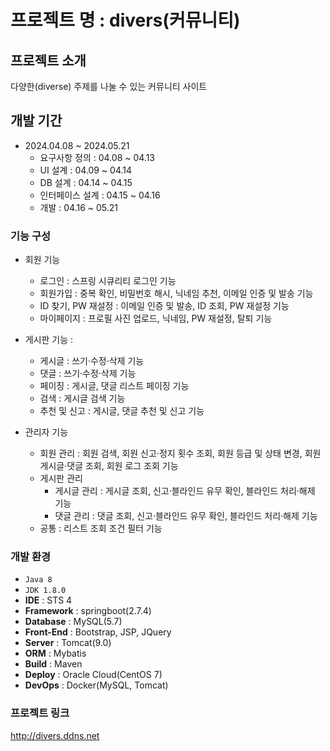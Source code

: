 # 프로젝트 명 : divers(커뮤니티)


## 프로젝트 소개
다양한(diverse) 주제를 나눌 수 있는 커뮤니티 사이트

## 개발 기간
* 2024.04.08 ~ 2024.05.21
  - 요구사항 정의 : 04.08 ~ 04.13
  - UI 설계 : 04.09 ~ 04.14
  - DB 설계 : 04.14 ~ 04.15
  - 인터페이스 설계 : 04.15 ~ 04.16
  - 개발 : 04.16 ~ 05.21

### 기능  구성
  - 회원 기능
    - 로그인 : 스프링 시큐리티 로그인 기능
    - 회원가입 : 중복 확인, 비밀번호 해시, 닉네임 추천, 이메일 인증 및 발송 기능
    - ID 찾기, PW 재설정 : 이메일 인증 및 발송, ID 조회, PW 재설정 기능
    - 마이페이지 : 프로필 사진 업로드, 닉네임, PW 재설정, 탈퇴 기능
      
  - 게시판 기능 :
    - 게시글 : 쓰기·수정·삭제 기능
    - 댓글 : 쓰기·수정·삭제 기능
    - 페이징 : 게시글, 댓글 리스트 페이징 기능
    - 검색 : 게시글 검색 기능
    - 추천 및 신고 : 게시글, 댓글 추천 및 신고 기능 
    
  - 관리자 기능
    - 회원 관리 : 회원 검색, 회원 신고·정지 횟수 조회, 회원 등급 및 상태 변경, 회원 게시글·댓글 조회, 회원 로그 조회 기능
    - 게시판 관리
      - 게시글 관리 : 게시글 조회, 신고·블라인드 유무 확인, 블라인드 처리·해제 기능 
      - 댓글 관리 : 댓글 조회, 신고·블라인드 유무 확인, 블라인드 처리·해제 기능
    - 공통 : 리스트 조회 조건 필터 기능


### 개발 환경
  - `Java 8`
  - `JDK 1.8.0`
  - **IDE** : STS 4
  - **Framework** : springboot(2.7.4)
  - **Database** : MySQL(5.7)
  - **Front-End** : Bootstrap, JSP, JQuery
  - **Server** : Tomcat(9.0)
  - **ORM** : Mybatis
  - **Build** : Maven
  - **Deploy** : Oracle Cloud(CentOS 7)
  - **DevOps** : Docker(MySQL, Tomcat)


### 프로젝트 링크
<http://divers.ddns.net>
